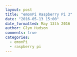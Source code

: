 ```yaml
---
layout: post
title: "emonPi Raspberry Pi 3"
date: "2016-05-13 15:00"
date_formatted: May 13th 2016
author: Glyn Hudson
comments: true
categories:
  - emonPi
  - raspberry pi
---
```



<!--more-->
